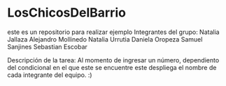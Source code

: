 # LosChicosDelBarrio
este es un repositorio para realizar ejemplo 
Integrantes del grupo:
Natalia Jallaza
Alejandro Mollinedo 
Natalia Urrutia
Daniela Oropeza
Samuel Sanjines
Sebastian Escobar

Descripción de la tarea: Al momento de ingresar un número, dependiento del condicional en el que este se encuentre este despliega el nombre de cada integrante del equipo. :)
